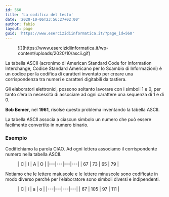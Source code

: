 ```yaml
---
id: 560
title: 'La codifica del testo'
date: '2020-10-06T23:56:27+02:00'
author: fabio
layout: page
guid: 'https://www.esercizidiinformatica.it/?page_id=560'
---
```


<figure class="wp-block-image size-large">![](https://www.esercizidiinformatica.it/wp-content/uploads/2020/10/ascii.gif)</figure>La tabella ASCII (acronimo di American Standard Code for Information Interchange, Codice Standard Americano per lo Scambio di Informazioni) è un codice per la codifica di caratteri inventato per creare una corrispondenza tra numeri e caratteri digitabili da tastiera.

Gli elaboratori elettronici, possono soltanto lavorare con i simboli 1 e 0, per tanto c’era la necessità di associare ad ogni carattere una sequenza di 1 e di 0.

**Bob Bemer**, nel **1961**, risolse questo problema inventando la tabella ASCII.

La tabella ASCII associa a ciascun simbolo un numero che può essere facilmente convertito in numero binario.

### Esempio

Codifichiamo la parola CIAO. Ad ogni lettera associamo il corrispondente numero nella tabella ASCII.

<figure class="wp-block-table">| C | I | A | O |
|---|---|---|---|
| 67 | 73 | 65 | 79 |

</figure>Notiamo che le lettere maiuscole e le lettere minuscole sono codificate in modo diverso perché per l’elaboratore sono simboli diversi e indipendenti.

<figure class="wp-block-table">| C | i | a | o |
|---|---|---|---|
| 67 | 105 | 97 | 111 |

</figure>